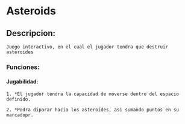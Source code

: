 # Asteroids

## Descripcion:

    Juego interactivo, en el cual el jugador tendra que destruir asteroides
    
### Funciones:
#### Jugabilidad:

    1. *El jugador tendra la capacidad de moverse dentro del espacio definido. 
    
    2. *Podra diparar hacia los asteroides, asi sumando puntos en su marcadopr.
